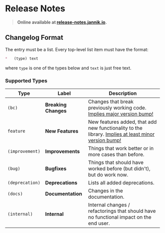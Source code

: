 Release Notes
=============

>   **Online available at [release-notes.jannik.io](https://release-notes.jannik.io/).**

Changelog Format
----------------

The entry must be a list. Every top-level list item must have the format:

```md
*   (type) text
```

where `type` is one of the types below and `text` is just free text.


### Supported Types

| Type              | Label                 | Description                       |
| ----------------- | --------------------- | --------------------------------- |
| `(bc)`            | **Breaking Changes**  | Changes that break previously working code. <u>Implies major version bump!</u> |
| `feature`         | **New Features**      | New features added, that add new functionality to the library. <u>Implies at least minor version bump!</u> |
| `(improvement)`   | **Improvements**      | Things that work better or in more cases than before. |
| `(bug)`           | **Bugfixes**          | Things that should have worked before (but didn't), but do work now. |
| `(deprecation)`   | **Deprecations**      | Lists all added deprecations. |
| `(docs)`          | **Documentation**     | Changes in the documentation. |
| `(internal)`      | **Internal**          | Internal changes / refactorings that should have no functional impact on the end user. |

